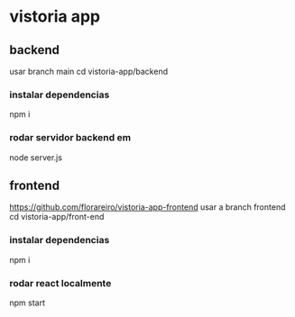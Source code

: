 # vistoria app

## backend
usar branch main
cd  vistoria-app/backend

### instalar dependencias
npm i

### rodar servidor backend em
node server.js

## frontend
https://github.com/florareiro/vistoria-app-frontend
usar a branch frontend
cd vistoria-app/front-end

### instalar dependencias
npm i

### rodar react localmente

npm start
